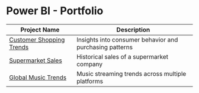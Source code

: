 # Power BI - Portfolio

Project Name  | Description   | 
------------- | ------------- | 
[Customer Shopping Trends](https://app.powerbi.com/reportEmbed?reportId=eb0c9fbe-1db8-4e6e-bfe1-5bdec57e781b&autoAuth=true&ctid=71bb3458-d75f-4716-a5cb-647cdacbc0af) | Insights into consumer behavior and purchasing patterns
[Supermarket Sales](https://app.powerbi.com/view?r=eyJrIjoiMmVlMjczNTItY2Y1My00NGMzLTg0ZjgtMzZmOTEwYzFmYTFiIiwidCI6IjcxYmIzNDU4LWQ3NWYtNDcxNi1hNWNiLTY0N2NkYWNiYzBhZiIsImMiOjh9) | Historical sales of a supermarket company
[Global Music Trends](https://app.powerbi.com/view?r=eyJrIjoiZDQyMGRkZWYtNzg1Yy00YjI5LWJmNjAtMmUwMDczMWM2NjI2IiwidCI6IjcxYmIzNDU4LWQ3NWYtNDcxNi1hNWNiLTY0N2NkYWNiYzBhZiIsImMiOjh9) | Music streaming trends across multiple platforms
